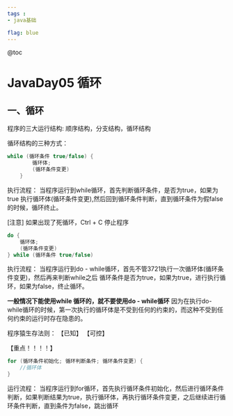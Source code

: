 ```yaml
---
tags : 
- java基础

flag: blue
---
```


@toc


# JavaDay05 循环

## 一、循环
  程序的三大运行结构:
      顺序结构，分支结构，循环结构
    
循环结构的三种方式：
```JAVA
while (循环条件 true/false) {
        循环体;
        (循环条件变更)
    }
```
    
执行流程：
    当程序运行到while循环，首先判断循环条件，是否为true，如果为true 执行循环体(循环条件变更),然后回到循环条件判断，直到循环条件为假false的时候，循环终止。
    
[注意]
    如果出现了死循环，Ctrl + C 停止程序
```java
do {
    循环体;
    (循环条件变更)
} while (循环条件 true/false)
```

  执行流程：
      当程序运行到do - while循环，首先不管3721执行一次循环体(循环条件变更)，然后再来判断while之后
      循环条件是否为true，如果为true，进行执行循环，如果为false，终止循环。
  
  **一般情况下能使用while 循环的，就不要使用do - while循环**
  因为在执行do-while循环的时候，第一次执行的循环体是不受到任何的约束的，而这种不受到任何约束的运行时存在隐患的。
  
  程序猿生存法则：
      【已知】  【可控】
  
  【重点！！！！】
```java
for (循环条件初始化; 循环判断条件; 循环条件变更) {
    //循环体
} 
```
  运行流程：
      当程序运行到for循环，首先执行循环条件初始化，然后进行循环条件判断，如果判断结果为true，执行循环体，再执行循环条件变更，之后继续进行循环条件判断，直到条件为false，跳出循环
      
   